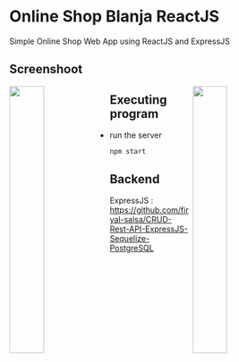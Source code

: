 # Online Shop Blanja ReactJS 
Simple Online Shop Web App using ReactJS and ExpressJS

## Screenshoot

<img src="https://res.cloudinary.com/dvehyvk3d/image/upload/v1631118488/samples/blanja/signup_lf9lj6.png" align="left" height="35%" width="35%" >
<img src="https://res.cloudinary.com/dvehyvk3d/image/upload/v1631118491/samples/blanja/home_rxvcgy.png" align="right" height="35%" width="35%" >

## Executing program

* run the server
```
npm start
```


## Backend
  ExpressJS : https://github.com/firyal-salsa/CRUD-Rest-API-ExpressJS-Sequelize-PostgreSQL
